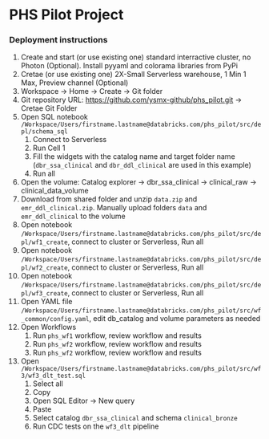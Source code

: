 # PHS Pilot Project

### Deployment instructions

1. Create and start (or use existing one) standard interractive cluster, no Photon (Optional). Install pyyaml and colorama libraries from PyPi
2. Cretae (or use existing one) 2X-Small Serverless warehouse, 1 Min 1 Max, Preview channel (Optional)
2. Workspace -> Home -> Create -> Git folder
2. Git repository URL: https://github.com/ysmx-github/phs_pilot.git -> Cretae Git Folder
3. Open SQL notebook `/Workspace/Users/firstname.lastname@databricks.com/phs_pilot/src/depl/schema_sql`
   1. Connect to Serverless
   2. Run Cell 1
   3. Fill the widgets with the catalog name and target folder name (`dbr_ssa_clinical` and `dbr_ddl_clinical` are used in this example)
   4. Run all
4. Open the volume: Catalog explorer -> dbr_ssa_clinical -> clinical_raw -> clinical_data_volume
5. Download from shared folder and unzip `data.zip` and `emr_ddl_clinical.zip`. Manually upload folders `data` and `emr_ddl_clinical` to the volume
6. Open notebook `/Workspace/Users/firstname.lastname@databricks.com/phs_pilot/src/depl/wf1_create`, connect to cluster or Serverless, Run all 
7. Open notebook `/Workspace/Users/firstname.lastname@databricks.com/phs_pilot/src/depl/wf2_create`, connect to cluster or Serverless, Run all
8. Open notebook `/Workspace/Users/firstname.lastname@databricks.com/phs_pilot/src/depl/wf3_create`, connect to cluster or Serverless, Run all
8. Open YAML file `/Workspace/Users/firstname.lastname@databricks.com/phs_pilot/src/wf_common/config.yaml`, edit db_catalog and volume parameters as needed
9. Open Workflows
   1. Run `phs_wf1` workflow, review workflow and results
   2. Run `phs_wf2` workflow, review workflow and results
   3. Run `phs_wf2` workflow, review workflow and results
10. Open `/Workspace/Users/firstname.lastname@databricks.com/phs_pilot/src/wf3/wf3_dlt_test.sql`
    1. Select all
    2. Copy
    3. Open SQL Editor -> New query
    4. Paste 
    5. Select catalog `dbr_ssa_clinical` and schema `clinical_bronze`
    6. Run CDC tests on the `wf3_dlt` pipeline